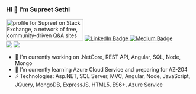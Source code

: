 ### Hi 👋 I'm Supreet Sethi

<div id="badges">
  <a target="_blank" href="https://stackexchange.com/users/1838322"><img src="https://stackexchange.com/users/flair/1838322.png" width="208" height="58" alt="profile for Supreet on Stack Exchange, a network of free, community-driven Q&amp;A sites" title="profile for Supreet on     Stack Exchange, a network of free, community-driven Q&amp;A sites"></a>
  <a target="_blank" href="https://www.linkedin.com/in/supreet-sethi-21a79b16/">
    <img src="https://img.shields.io/badge/LinkedIn-blue?style=for-the-badge&logo=linkedin&logoColor=white" alt="LinkedIn Badge"/>
  </a>
  <a target="_blank" href="https://medium.com/@supreet1986">
    <img src="https://img.shields.io/badge/Medium-12100E?style=for-the-badge&logo=medium&logoColor=white" alt="Medium Badge"/>
  </a>
</div>

<a>
  <img src="https://img.shields.io/badge/dynamic/json?url=https%3A%2F%2Fstackoverflow.com%2Fusers%2F1668254%2Fsupreet">
</a>
<picture>
  <source
    srcset="https://github-readme-stats.vercel.app/api?username=supreetsethi&show_icons=true&theme=radical"
    media="(prefers-color-scheme: radical)"
  />
  <source
    srcset="https://github-readme-stats.vercel.app/api?username=supreetsethi&show_icons=true&theme=radical"
    media="(prefers-color-scheme: dark), (prefers-color-scheme: no-preference)"
  />
  <img src="https://github-readme-stats.vercel.app/api?username=supreetsethi&show_icons=true" />
</picture>
<!--**supreetsethi/supreetsethi** is a ✨ _special_ ✨ repository because its `README.md` (this file) appears on your GitHub profile.-->

- 🔭 I’m currently working on .NetCore, REST API, Angular, SQL, Node, Mongo
- 🌱 I’m currently learning Azure Cloud Service and preparing for AZ-204
- ⚡ Technologies: Asp.NET, SQL Server, MVC, Angular, Node, JavaScript, JQuery, MongoDB, ExpressJS, HTML5, ES6+, Azure Service
<!--- 👯 I’m looking to collaborate on ...
- 🤔 I’m looking for help with ...
- 💬 Ask me about ...
- 📫 How to reach me: ...
- 😄 Pronouns: ...
- ⚡ Fun fact: ...
-->

